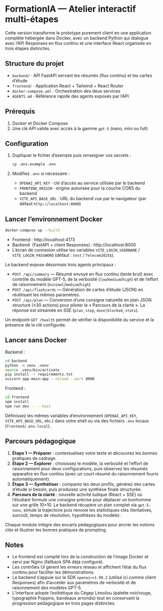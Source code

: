 # FormationIA — Atelier interactif multi-étapes

Cette version transforme le prototype purement client en une application complète hébergée dans Docker, avec un backend Python qui dialogue avec l’API Responses en flux continu et une interface React organisée en trois étapes distinctes.

## Structure du projet

- `backend/` · API FastAPI servant les résumés (flux continu) et les cartes d’étude
- `frontend/` · Application React + Tailwind + React Router
- `docker-compose.yml` · Orchestration des deux services
- `AGENTS.md` · Référence rapide des agents exposés par l’API

## Prérequis

1. Docker et Docker Compose
2. Une clé API valide avec accès à la gamme `gpt-5` (nano, mini ou full)

## Configuration

1. Dupliquer le fichier d’exemple puis renseigner vos secrets :

   ```bash
   cp .env.example .env
   ```

2. Modifiez `.env` si nécessaire :
   - `OPENAI_API_KEY` · clé d’accès au service utilisée par le backend
   - `FRONTEND_ORIGIN` · origine autorisée pour la couche CORS du backend
   - `VITE_API_BASE_URL` · URL du backend vue par le navigateur (par défaut `http://localhost:8000`)

## Lancer l’environnement Docker

```bash
docker-compose up --build
```

- Frontend : http://localhost:4173
- Backend  (FastAPI + client Responses) : http://localhost:8000
- L’écran de connexion utilise les variables `VITE_LOGIN_USERNAME` / `VITE_LOGIN_PASSWORD` (défaut : `test` / `Telecom2025$`).

Le backend expose désormais trois agents principaux :

- `POST /api/summary` — Résumé envoyé en flux continu (texte brut) avec contrôle du modèle GPT-5, de la verbosité (`low`/`medium`/`high`) et de l’effort de raisonnement (`minimal`/`medium`/`high`).
- `POST /api/flashcards` — Génération de cartes d’étude (JSON) en réutilisant les mêmes paramètres.
- `POST /api/plan` — Conversion d’une consigne naturelle en plan JSON structuré (≤30 actions) pour piloter le « Parcours de la clarté ». La réponse est streamée en SSE (`plan`, `step`, `done|blocked`, `stats`).

Un endpoint `GET /health` permet de vérifier la disponibilité du service et la présence de la clé configurée.

## Lancer sans Docker

Backend :

```bash
cd backend
python -m venv .venv
source .venv/bin/activate
pip install -r requirements.txt
uvicorn app.main:app --reload --port 8000
```

Frontend :

```bash
cd frontend
npm install
npm run dev -- --host
```

Définissez les mêmes variables d’environnement (`OPENAI_API_KEY`, `VITE_API_BASE_URL`, etc.) dans votre shell ou via des fichiers `.env` locaux (`frontend/.env.local`).

## Parcours pédagogique

1. **Étape 1 — Préparer** : contextualisez votre texte et découvrez les bonnes pratiques de cadrage.
2. **Étape 2 — Explorer** : choisissez le modèle, la verbosité et l’effort de raisonnement pour deux configurations, puis observez les résumés apparaître en flux continu (avec un court résumé du raisonnement fourni automatiquement).
3. **Étape 3 — Synthétiser** : comparez les deux profils, générez des cartes d’étude si besoin, puis produisez une synthèse finale structurée.
4. **Parcours de la clarté** : nouvelle activité ludique (React + SSE) où l’étudiant formule une consigne précise pour déplacer un bonhomme sur une grille 10×10. Le backend récupère un plan complet via `gpt-5-nano`, simule la trajectoire puis renvoie les statistiques clés (tentatives, surcoût, temps de résolution, hypothèses du modèle).

Chaque module intègre des encarts pédagogiques pour ancrer les notions clés et illustrer les bonnes pratiques de prompting.

## Notes

- Le frontend est compilé lors de la construction de l’image Docker et servi par Nginx (fallback SPA déjà configuré).
- Les contrôles UI gèrent les erreurs réseau et affichent l’état du flux continu pour faciliter les démonstrations.
- Le backend s’appuie sur le SDK `openai>=1.99.2` (utilisé ici comme client Responses) afin d’accéder aux paramètres de verbosité et de raisonnement des modèles GPT-5.
- L’interface adopte l’esthétique du Cégep Limoilou (palette noir/rouge, typographie Poppins, bandeaux arrondis) tout en conservant la progression pédagogique en trois pages distinctes.
